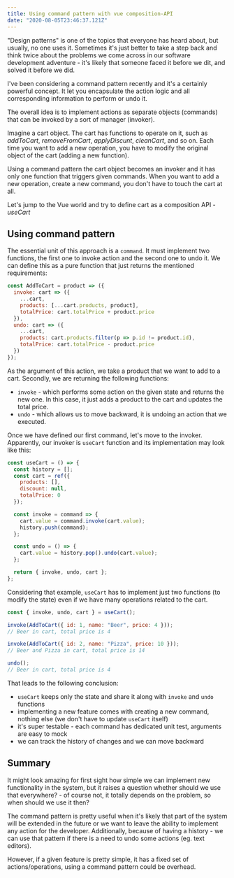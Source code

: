 ```yaml
---
title: Using command pattern with vue composition-API
date: "2020-08-05T23:46:37.121Z"
---
```


"Design patterns" is one of the topics that everyone has heard about, but usually, no one uses it. Sometimes it's just better to take a step back and think twice about the problems we come across in our software development adventure - it's likely that someone faced it before we dit, and solved it before we did.

I've been considering a command pattern recently and it's a certainly powerful concept. It let you encapsulate the action logic and all corresponding information to perform or undo it.

The overall idea is to implement actions as separate objects (commands) that can be invoked by a sort of manager (invoker).

Imagine a cart object. The cart has functions to operate on it, such as _addToCart_, _removeFromCart_, _applyDiscunt_, _cleanCart_, and so on. Each time you want to add a new operation, you have to modify the original object of the cart (adding a new function).

Using a command pattern the cart object becomes an invoker and it has only one function that triggers given commands. When you want to add a new operation, create a new command, you don't have to touch the cart at all.

Let's jump to the Vue world and try to define cart as a composition API - *useCart*

## Using command pattern

The essential unit of this approach is a `command`. It must implement two functions, the first one to invoke action and the second one to undo it. We can define this as a pure function that just returns the mentioned requirements:


```js
const AddToCart = product => ({
  invoke: cart => ({
    ...cart,
    products: [...cart.products, product],
    totalPrice: cart.totalPrice + product.price
  }),
  undo: cart => ({
    ...cart,
    products: cart.products.filter(p => p.id != product.id),
    totalPrice: cart.totalPrice - product.price
  })
});
```

As the argument of this action, we take a product that we want to add to a cart. Secondly, we are returning the following functions:
- `invoke` - which performs some action on the given state and returns the new one. In this case, it just adds a product to the cart and updates the total price.
- `undo` - which allows us to move backward, it is undoing an action that we executed.

Once we have defined our first command, let's move to the invoker. Apparently, our invoker is `useCart` function and its implementation may look like this:

```js
const useCart = () => {
  const history = [];
  const cart = ref({
    products: [],
    discount: null,
    totalPrice: 0
  });

  const invoke = command => {
    cart.value = command.invoke(cart.value);
    history.push(command);
  };

  const undo = () => {
    cart.value = history.pop().undo(cart.value);
  };

  return { invoke, undo, cart };
};
```

Considering that example, `useCart` has to implement just two functions (to modify the state) even if we have many operations related to the cart.

```js
const { invoke, undo, cart } = useCart();

invoke(AddToCart({ id: 1, name: "Beer", price: 4 }));
// Beer in cart, total price is 4

invoke(AddToCart({ id: 2, name: "Pizza", price: 10 }));
// Beer and Pizza in cart, total price is 14

undo();
// Beer in cart, total price is 4
```

That leads to the following conclusion:
- `useCart` keeps only the state and share it along with `invoke` and `undo` functions
- implementing a new feature comes with creating a new command, nothing else (we don't have to update `useCart` itself)
- it's super testable - each command has dedicated unit test, arguments are easy to mock
- we can track the history of changes and we can move backward

## Summary

It might look amazing for first sight how simple we can implement new functionality in the system, but it raises a question whether should we use that everywhere? - of course not, it totally depends on the problem, so when should we use it then?

The command pattern is pretty useful when it's likely that part of the system will be extended in the future or we want to leave the ability to implement any action for the developer. Additionally, because of having a history - we can use that pattern if there is a need to undo some actions (eg. text editors).

However, if a given feature is pretty simple, it has a fixed set of actions/operations, using a command pattern could be overhead.

